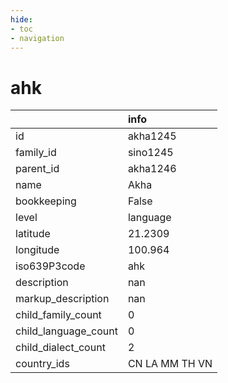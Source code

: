 ```yaml
---
hide:
- toc
- navigation
---
```

# ahk
|                      | info           |
|:---------------------|:---------------|
| id                   | akha1245       |
| family_id            | sino1245       |
| parent_id            | akha1246       |
| name                 | Akha           |
| bookkeeping          | False          |
| level                | language       |
| latitude             | 21.2309        |
| longitude            | 100.964        |
| iso639P3code         | ahk            |
| description          | nan            |
| markup_description   | nan            |
| child_family_count   | 0              |
| child_language_count | 0              |
| child_dialect_count  | 2              |
| country_ids          | CN LA MM TH VN |